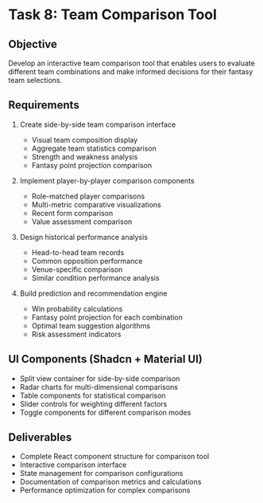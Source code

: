 # Task 8: Team Comparison Tool

## Objective
Develop an interactive team comparison tool that enables users to evaluate different team combinations and make informed decisions for their fantasy team selections.

## Requirements
1. Create side-by-side team comparison interface
   - Visual team composition display
   - Aggregate team statistics comparison
   - Strength and weakness analysis
   - Fantasy point projection comparison

2. Implement player-by-player comparison components
   - Role-matched player comparisons
   - Multi-metric comparative visualizations
   - Recent form comparison
   - Value assessment comparison

3. Design historical performance analysis
   - Head-to-head team records
   - Common opposition performance
   - Venue-specific comparison
   - Similar condition performance analysis

4. Build prediction and recommendation engine
   - Win probability calculations
   - Fantasy point projection for each combination
   - Optimal team suggestion algorithms
   - Risk assessment indicators

## UI Components (Shadcn + Material UI)
- Split view container for side-by-side comparison
- Radar charts for multi-dimensional comparisons
- Table components for statistical comparison
- Slider controls for weighting different factors
- Toggle components for different comparison modes

## Deliverables
- Complete React component structure for comparison tool
- Interactive comparison interface
- State management for comparison configurations
- Documentation of comparison metrics and calculations
- Performance optimization for complex comparisons